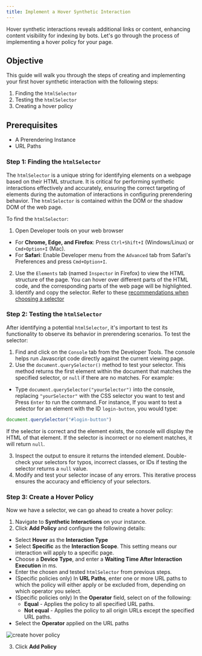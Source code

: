 ```yaml
---
title: Implement a Hover Synthetic Interaction
---
```


Hover synthetic interactions reveals additional links or content, enhancing content visibility for indexing by bots. Let's go through the process of implementing a hover policy for your page. 

## Objective

This guide will walk you through the steps of creating and implementing your first hover synthetic interaction with the following steps:

1. Finding the `htmlSelector`
1. Testing the `htmlSelector`
1. Creating a hover policy

## Prerequisites

- A Prerendering Instance
- URL Paths

### Step 1: Finding the `htmlSelector`

The `htmlSelector` is a unique string for identifying elements on a webpage based on their HTML structure. It is critical for performing synthetic interactions effectively and accurately, ensuring the correct targeting of elements during the automation of interactions in configuring prerendering behavior. The `htmlSelector` is contained within the DOM or the shadow DOM of the web page.

To find the `htmlSelector`:
1. Open Developer tools on your web browser

- For **Chrome, Edge, and Firefox**: Press `Ctrl+Shift+I` (Windows/Linux) or `Cmd+Option+I` (Mac).
- For **Safari**: Enable Developer menu from the `Advanced` tab from Safari's Preferences and press `Cmd+Option+I`.
2. Use the  `Elements` tab (named `Inspector` in Firefox) to view the HTML structure of the page. You can hover over different parts of the HTML code, and the corresponding parts of the web page will be highlighted.
3. Identify and copy the selector. Refer to these [recommendations when choosing a selector](../02-managing-interactions/index.md)

### Step 2: Testing the `htmlSelector`

After identifying a potential `htmlSelector`, it's important to test its functionality to observe its behavior in prerendering scenarios. To test the selector:

1. Find and click on the `Console` tab from the Developer Tools. The console helps run Javascript code directly against the current viewing page.
2. Use the `document.querySelector()` method to test your selector. This method returns the first element within the document that matches the specified selector, or `null` if there are no matches. For example:
- Type `document.querySelector("yourSelector")` into the console, replacing `"yourSelector"` with the CSS selector you want to test and Press `Enter` to run the command. For instance, If you want to test a selector for an element with the ID `login-button`, you would type:

```javascript
document.querySelector("#login-button")
```
If the selector is correct and the element exists, the console will display the HTML of that element. If the selector is incorrect or no element matches, it will return `null`.

3. Inspect the output to ensure it returns the intended element. Double-check your selectors for typos, incorrect classes, or IDs if testing the selector returns a `null` value. 
4. Modify and test your selector incase of any errors. This iterative process ensures the accuracy and efficiency of your selectors. 

### Step 3: Create a Hover Policy

Now we have a selector, we can go ahead to create a hover policy:
1. Navigate to **Synthetic Interactions** on your instance.
1. Click **Add Policy** and configure the following details:
- Select **Hover** as the **Interaction Type**
- Select **Specific** as the **Interaction Scope**. This setting means our interaction will apply to a specific page.
- Choose a **Device Type**, and enter a **Waiting Time After Interaction Execution** in ms. 
- Enter the chosen and tested `htmlSelector` from previous steps.
- (Specific policies only) In **URL Paths**, enter one or more URL paths to which the policy will either apply or be excluded from, depending on which operator you select.
- (Specific policies only) In the **Operator** field, select on of the following:
    - **Equal** - Applies the policy to all specified URL paths.
    - **Not equal** - Applies the policy to all origin URLs except the specified URL paths.
- Select the **Operator** applied on the URL paths

![create hover policy](/img/photoniq/prerendering/hover-policy.png)

3. Click **Add Policy**
